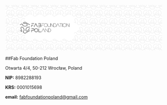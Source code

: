 



![](./assets/ffp-background2.jpg)




##Fab Foundation Poland

Otwarta 4/4, 50-212  Wrocław, Poland

**NIP:** 8982288193

**KRS:** 0001015698

**email:** fabfoundationpoland@gmail.com
